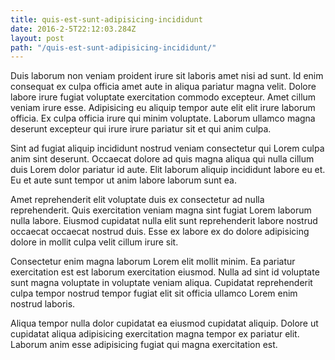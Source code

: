 ```yaml
---
title: quis-est-sunt-adipisicing-incididunt
date: 2016-2-5T22:12:03.284Z
layout: post
path: "/quis-est-sunt-adipisicing-incididunt/"
---
```


Duis laborum non veniam proident irure sit laboris amet nisi ad sunt. Id enim consequat ex culpa officia amet aute in aliqua pariatur magna velit. Dolore labore irure fugiat voluptate exercitation commodo excepteur. Amet cillum veniam irure esse. Adipisicing eu aliquip tempor aute elit elit irure laborum officia. Ex culpa officia irure qui minim voluptate. Laborum ullamco magna deserunt excepteur qui irure irure pariatur sit et qui anim culpa.

Sint ad fugiat aliquip incididunt nostrud veniam consectetur qui Lorem culpa anim sint deserunt. Occaecat dolore ad quis magna aliqua qui nulla cillum duis Lorem dolor pariatur id aute. Elit laborum aliquip incididunt labore eu et. Eu et aute sunt tempor ut anim labore laborum sunt ea.

Amet reprehenderit elit voluptate duis ex consectetur ad nulla reprehenderit. Quis exercitation veniam magna sint fugiat Lorem laborum nulla labore. Eiusmod cupidatat nulla elit sunt reprehenderit labore nostrud occaecat occaecat nostrud duis. Esse ex labore ex do dolore adipisicing dolore in mollit culpa velit cillum irure sit.

Consectetur enim magna laborum Lorem elit mollit minim. Ea pariatur exercitation est est laborum exercitation eiusmod. Nulla ad sint id voluptate sunt magna voluptate in voluptate veniam aliqua. Cupidatat reprehenderit culpa tempor nostrud tempor fugiat elit sit officia ullamco Lorem enim nostrud laboris.

Aliqua tempor nulla dolor cupidatat ea eiusmod cupidatat aliquip. Dolore ut cupidatat aliqua adipisicing exercitation magna tempor ex pariatur elit. Laborum anim esse adipisicing fugiat qui magna exercitation est.